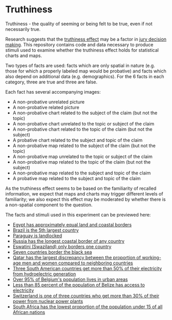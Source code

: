# Truthiness

Truthiness - the quality of seeming or being felt to be true, even if not necessarily true.

Research suggests that the [truthiness effect](https://link.springer.com/article/10.3758/s13423-012-0292-0) may be a factor in [jury decision making](https://heinonline.org/hol-cgi-bin/get_pdf.cgi?handle=hein.journals/jurexp25&section=53). This repository contains code and data necessary to produce stimuli used to examine whether the truthiness effect holds for statistical charts and maps. 

Two types of facts are used: facts which are only spatial in nature (e.g. those for which a properly labeled map would be probative) and facts which also depend on additional data (e.g. demographics). For the 6 facts in each category, three are true and three are false. 

Each fact has several accompanying images:
- A non-probative unrelated picture
- A non-probative related picture
- A non-probative chart related to the subject of the claim (but not the topic)
- A non-probative chart unrelated to the topic or subject of the claim
- A non-probative chart related to the topic of the claim (but not the subject)
- A probative chart related to the subject and topic of the claim
- A non-probative map related to the subject of the claim (but not the topic)
- A non-probative map unrelated to the topic or subject of the claim
- A non-probative map related to the topic of the claim (but not the subject)
- A non-probative map related to the subject and topic of the claim
- A probative map related to the subject and topic of the claim

As the truthiness effect seems to be based on the familiarity of recalled information, we expect that maps and charts may trigger different levels of familiarity; we also expect this effect may be moderated by whether there is a non-spatial component to the question. 

The facts and stimuli used in this experiment can be previewed here:
- [Egypt has approximately equal land and coastal borders](Single_Fact_Files/Egypt_Borders/Egypt_Borders.html)
- [Brazil is the 5th largest country](Single_Fact_Files/Brazil_Size/Brazil_Size.html)
- [Paraguay is landlocked](Single_Fact_Files/Paraguay_Landlocked/Paraguay_Landlocked.html)
- [Russia has the longest coastal border of any country](Single_Fact_Files/Russia_Coast/Russia_Coast.html)
- [Eswatini \(Swaziland\) only borders one country](Single_Fact_Files/Swaziland_border/Swaziland_border.html)
- [Seven countries border the black sea](Single_Fact_Files/Black_sea/Black_sea.html)
- [Qatar has the largest discrepancy between the proportion of working-age men and women compared to neighboring countries](Single_Fact_Files/Qatar_AgeDiscrepancy/Qatar_AgeDiscrepancy.html)
- [Three South American countries get more than 50% of their electricity from hydroelectric generation](Single_Fact_Files/SouthAmerican_Hydro/SouthAmerican_Hydro.html)
- [Over 95% of Belgium's population lives in urban areas](Single_Fact_Files/Belgium_Urban/Belgium_Urban.html)
- [Less than 85 percent of the population of Belize has access to electricity](Single_Fact_Files/Belize_Electricity/Belize_Electricity.html)
- [Switzerland is one of three countries who get more than 30% of their power from nuclear power plants](Single_Fact_Files/Switzerland_Nuclear/Switzerland_Nuclear.html)
- [South Africa has the lowest proportion of the population under 15 of all African nations](Single_Fact_Files/SouthAfrica_Population/SouthAfrica_Population.html)
